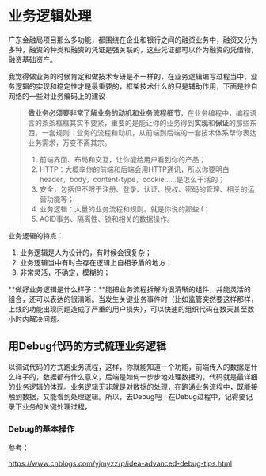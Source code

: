 # 业务逻辑处理

广东金融局项目那么多功能，都围绕在企业和银行之间的融资业务中，融资又分为多种，融资的种类和融资的凭证是强关联的，这些凭证都可以作为融资的凭借物，融资基础资产。























我觉得做业务的时候肯定和做技术专研是不一样的，在业务逻辑编写过程当中，业务逻辑的实现和稳定性才是最重要的，框架技术什么的只是辅助作用，下面是抄自网络的一些对业务编码上的建议



> **做业务必须要非常了解业务的动机和业务流程细节**，在业务编程中，编程语言的条条框框其实不要紧，重要的是能让你的业务得到**实现**和**保证**的那些东西。一套规则：业务的流程和动机，从前端到后端的一套技术体系帮你表达业务需求，万变不离其宗。
>
> 1. 前端界面、布局和交互，让你能给用户看到你的产品；
> 2. HTTP：大概率你的前端和后端会用HTTP通讯，所以你要明白header，body，content-type，cookie……是怎么干活的；
> 3. 安全，包括但不限于注册、登录、认证、授权、密码的管理、相关的运营功能等；
> 4. 业务逻辑：大量的业务流程和规则。就是你说的那些if；
> 5. ACID事务、隔离性、锁和相关的数据操作。



业务逻辑的特点：

1. 业务逻辑是人为设计的，有时候会很复杂；
2. 业务逻辑当中有时会存在逻辑上自相矛盾的地方；
3. 非常灵活，不确定，模糊的；



**做好业务逻辑是什么样子：**能把业务流程拆解为很清晰的组件，并能灵活的组合，还可以表达的很清晰。当发生关键业务事件时（比如监管突然要这样那样，上线的功能出现问题造成了严重的用户损失），可以快速的组织代码在数天甚至数小时内解决问题。







## 用Debug代码的方式梳理业务逻辑

以调试代码的方式跑业务流程，这样，你就能知道一个功能，前端传入的数据是什么样子的，数据都有什么意义，后端是如何一步步地处理数据的，代码就是最详细的业务逻辑的体现。业务逻辑无非就是对数据的处理，在跑通业务流程中，既能接触到数据，又能看到处理逻辑。所以，去Debug吧！在Debug过程中，记得要记录下业务的关键处理过程，





### Debug的基本操作

参考：

https://www.cnblogs.com/yjmyzz/p/idea-advanced-debug-tips.html